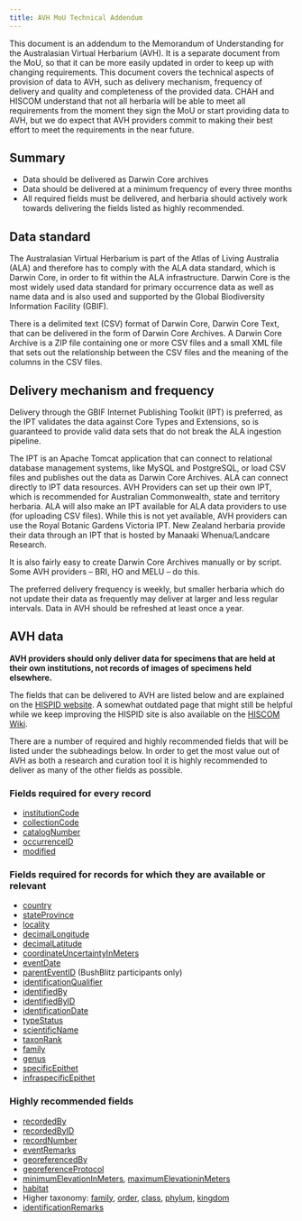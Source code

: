 ```yaml
---
title: AVH MoU Technical Addendum
---
```

This document is an addendum to the Memorandum of Understanding for the Australasian Virtual Herbarium (AVH). It is a separate document from the MoU, so that it can be more easily updated in order to keep up with changing requirements. This document covers the technical aspects of provision of data to AVH, such as delivery mechanism, frequency of delivery and quality and completeness of the provided data. CHAH and HISCOM understand that not all herbaria will be able to meet all requirements from the moment they sign the MoU or start providing data to AVH, but we do expect that AVH providers commit to making their best effort to meet the requirements in the near future.

## Summary

* Data should be delivered as Darwin Core archives
* Data should be delivered at a minimum frequency of every three months
* All required fields must be delivered, and herbaria should actively work 
  towards delivering the fields listed as highly recommended.

## Data standard

The Australasian Virtual Herbarium is part of the Atlas of Living Australia (ALA) and therefore has to comply with the ALA data standard, which is Darwin Core, in order to fit within the ALA infrastructure. Darwin Core is the most widely used data standard for primary occurrence data as well as name data and is also used and supported by the Global Biodiversity Information Facility (GBIF).

There is a delimited text (CSV) format of Darwin Core, Darwin Core Text, that can be delivered in the form of Darwin Core Archives. A Darwin Core Archive is a ZIP file containing one or more CSV files and a small XML file that sets out the relationship between the CSV files and the meaning of the columns in the CSV files.

## Delivery mechanism and frequency

Delivery through the GBIF Internet Publishing Toolkit (IPT) is preferred, as the 
IPT validates the data against Core Types and Extensions, so is guaranteed to 
provide valid data sets that do not break the ALA ingestion pipeline.

The IPT is an Apache Tomcat application that can connect to relational database 
management systems, like MySQL and PostgreSQL, or load CSV files and publishes 
out the data as Darwin Core Archives. ALA can connect directly to IPT data 
resources. AVH Providers can set up their own IPT, which is recommended for 
Australian Commonwealth, state and territory herbaria. ALA will also make an IPT 
available for ALA data providers to use (for uploading CSV files). While this 
is not yet available, AVH providers can use the Royal Botanic Gardens Victoria 
IPT. New Zealand herbaria provide their data through an IPT that is hosted by 
Manaaki Whenua/Landcare Research.

It is also fairly easy to create Darwin Core Archives manually or by script. 
Some AVH providers – BRI, HO and MELU – do this.

The preferred delivery frequency is weekly, but smaller herbaria which do not 
update their data as frequently may deliver at larger and less regular intervals. 
Data in AVH should be refreshed at least once a year.

## AVH data

**AVH providers should only deliver data for specimens that are held at their own institutions, not records of images of specimens held elsewhere.**

The fields that can be delivered to AVH are listed below and are explained on 
the [HISPID website](https://hiscom.github.io/hispid/terms/). A somewhat 
outdated page that might still be helpful while we keep improving the HISPID 
site is also available on the [HISCOM Wiki](https://hiscom.rbg.vic.gov.au/wiki/AVH_data).

There are a number of required and highly recommended fields that will be listed under the subheadings below. In order to get the most value out of AVH as both a research and curation tool it is highly recommended to deliver as many of the other fields as possible.

### Fields required for every record

* [institutionCode](https://hiscom.github.io/hispid/terms/#institutionCode)
* [collectionCode](https://hiscom.github.io/hispid/terms/#institutionCode)
* [catalogNumber](https://hiscom.github.io/hispid/terms/#catalogNumber)
* [occurrenceID](https://hiscom.github.io/hispid/terms/#occurrenceID)
* [modified](https://hiscom.github.io/hispid/terms/#modified)

### Fields required for records for which they are available or relevant

* [country](https://hiscom.github.io/hispid/terms/#country)
* [stateProvince](https://hiscom.github.io/hispid/terms/#stateProvince)
* [locality](https://hiscom.github.io/hispid/terms/#locality)
* [decimalLongitude](https://hiscom.github.io/hispid/terms/#decimalLongitude)
* [decimalLatitude](https://hiscom.github.io/hispid/terms/#decimalLatitude)
* [coordinateUncertaintyInMeters](https://hiscom.github.io/hispid/terms/#coordinateUncertaintyInMeters)
* [eventDate](https://hiscom.github.io/hispid/terms/#eventDate)
* [parentEventID](http://hiscom.rbg.vic.gov.au/hispid/terms/bushBlitzExpedition) (BushBlitz participants only)
* [identificationQualifier](https://hiscom.github.io/hispid/terms/#identificationQualifier)
* [identifiedBy](https://hiscom.github.io/hispid/terms/#identifiedBy)
* [identifiedByID](https://rs.gbif.org/terms/1.0/identifiedByID)
* [identificationDate](https://hiscom.github.io/hispid/terms/#identificationDate)
* [typeStatus](https://hiscom.github.io/hispid/terms/#typeStatus)
* [scientificName](https://hiscom.github.io/hispid/terms/#scientificName)
* [taxonRank](https://hiscom.github.io/hispid/terms/#taxonRank)
* [family](https://hiscom.github.io/hispid/terms/#family)
* [genus](https://hiscom.github.io/hispid/terms/#genus)
* [specificEpithet](https://hiscom.github.io/hispid/terms/#specificEpithet)
* [infraspecificEpithet](https://hiscom.github.io/hispid/terms/#infraspecificEpithet)

### Highly recommended fields

* [recordedBy](https://hiscom.github.io/hispid/terms/#recordedBy)
* [recordedByID](https://rs.gbif.org/terms/1.0/recordedByID)
* [recordNumber](https://hiscom.github.io/hispid/terms/#recordNumber)
* [eventRemarks](https://hiscom.github.io/hispid/terms/#eventRemarks)
* [georeferencedBy](https://hiscom.github.io/hispid/terms/#georeferencedBy)
* [georeferenceProtocol](https://hiscom.github.io/hispid/terms/#georeferenceProtocol)
* [minimumElevationInMeters](https://hiscom.github.io/hispid/terms/#minimumElevationInMeters), [maximumElevationinMeters](https://hiscom.github.io/hispid/terms/#maximumElevationInMeters)
* [habitat](https://hiscom.github.io/hispid/terms/#habitat)
* Higher taxonomy: [family](https://hiscom.github.io/hispid/terms/#family), [order](https://hiscom.github.io/hispid/terms/#order), [class](https://hiscom.github.io/hispid/terms/#class), [phylum](https://hiscom.github.io/hispid/terms/#phylum), [kingdom](https://hiscom.github.io/hispid/terms/#kingdom)
* [identificationRemarks](https://hiscom.github.io/hispid/terms/#identificationRemarks)
